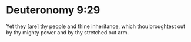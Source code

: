 # Deuteronomy 9:29

Yet they [are] thy people and thine inheritance, which thou broughtest out by thy mighty power and by thy stretched out arm.